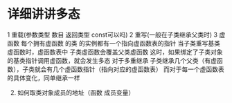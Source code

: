 # 详细讲讲多态
1 重载(参数类型 数目 返回类型 const可以吗)
2 重写(一般在子类继承父类时)
3 虚函数
每个拥有虚函数 的类 的实例都有一个指向虚函数表的指针
当子类重写基类虚函数时，虚函数表中 子类虚函数会覆盖父类虚函数
这时，如果绑定了子类对象的基类指针调用虚函数，就会发生多态
对于多重继承
子类继承几个父类（有虚函数），子类就会有几个虚函数指针（指向对应的虚函数表）
而对于每一个虚函数表的具体变化，同单继承一样



2. 如何取类对象成员的地址（函数 成员变量）
